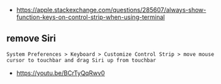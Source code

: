 - https://apple.stackexchange.com/questions/285607/always-show-function-keys-on-control-strip-when-using-terminal

## remove Siri

`System Preferences > Keyboard > Customize Control Strip > move mouse cursor to touchbar and drag Siri up from touchbar`

- https://youtu.be/BCrTyQqRwv0